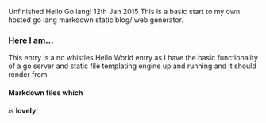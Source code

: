 Unfinished
Hello Go lang!
12th Jan 2015
This is a basic start to my own hosted go lang  markdown static blog/ web generator.
### Here I am...

This entry is a no whistles Hello World entry as I have the basic functionality of a go server and static file templating engine up and running and it should render from 
#### Markdown files which
*is* **lovely**!
